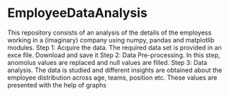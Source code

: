 # EmployeeDataAnalysis
This repository consists of an analysis of the details of the employess working in a (imaginary) company using numpy, pandas and matplotlib modules.
Step 1: Acquire the data. The required data set is provided in an exce file. Download and save it
Step 2: Data Pre-processing. In this step, anomolus values are replaced and null values are filled.
Step 3: Data analysis. The data is studied and different insights are obtained about the employee distribution across age, teams, position etc. These values are presented with the help of graphs
